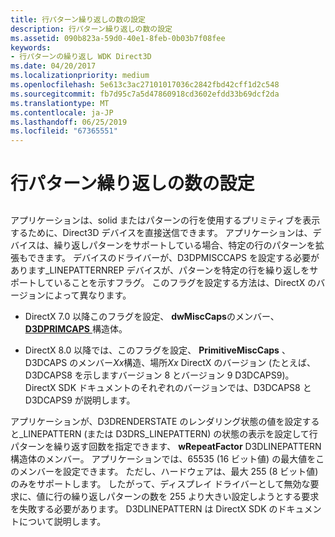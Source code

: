 ```yaml
---
title: 行パターン繰り返しの数の設定
description: 行パターン繰り返しの数の設定
ms.assetid: 090b823a-59d0-40e1-8feb-0b03b7f08fee
keywords:
- 行パターンの繰り返し WDK Direct3D
ms.date: 04/20/2017
ms.localizationpriority: medium
ms.openlocfilehash: 5e613c3ac27101017036c2842fbd42cff1d2c548
ms.sourcegitcommit: fb7d95c7a5d47860918cd3602efdd33b69dcf2da
ms.translationtype: MT
ms.contentlocale: ja-JP
ms.lasthandoff: 06/25/2019
ms.locfileid: "67365551"
---
```

# <a name="setting-the-number-of-line-pattern-repetitions"></a>行パターン繰り返しの数の設定


## <span id="ddk_setting_the_number_of_line_pattern_repetitions_gg"></span><span id="DDK_SETTING_THE_NUMBER_OF_LINE_PATTERN_REPETITIONS_GG"></span>


アプリケーションは、solid またはパターンの行を使用するプリミティブを表示するために、Direct3D デバイスを直接送信できます。 アプリケーションは、デバイスは、繰り返しパターンをサポートしている場合、特定の行のパターンを拡張もできます。 デバイスのドライバーが、D3DPMISCCAPS を設定する必要があります\_LINEPATTERNREP デバイスが、パターンを特定の行を繰り返しをサポートしていることを示すフラグ。 このフラグを設定する方法は、DirectX のバージョンによって異なります。

-   DirectX 7.0 以降このフラグを設定、 **dwMiscCaps**のメンバー、 [ **D3DPRIMCAPS** ](https://docs.microsoft.com/windows-hardware/drivers/ddi/content/d3dcaps/ns-d3dcaps-_d3dprimcaps)構造体。

-   DirectX 8.0 以降では、このフラグを設定、 **PrimitiveMiscCaps** 、D3DCAPS のメンバー*Xx*構造、場所*Xx* DirectX のバージョン (たとえば、D3DCAPS8 を示しますバージョン 8 とバージョン 9 D3DCAPS9)。 DirectX SDK ドキュメントのそれぞれのバージョンでは、D3DCAPS8 と D3DCAPS9 が説明します。

アプリケーションが、D3DRENDERSTATE のレンダリング状態の値を設定すると\_LINEPATTERN (または D3DRS\_LINEPATTERN) の状態の表示を設定して行パターンを繰り返す回数を指定できます、 **wRepeatFactor** D3DLINEPATTERN 構造体のメンバー。 アプリケーションでは、65535 (16 ビット値) の最大値をこのメンバーを設定できます。 ただし、ハードウェアは、最大 255 (8 ビット値) のみをサポートします。 したがって、ディスプレイ ドライバーとして無効な要求に、値に行の繰り返しパターンの数を 255 より大きい設定しようとする要求を失敗する必要があります。 D3DLINEPATTERN は DirectX SDK のドキュメントについて説明します。

 

 






